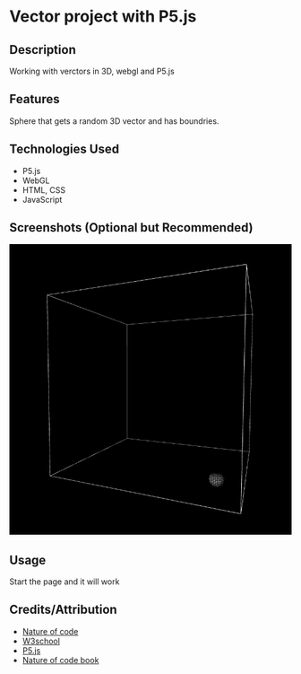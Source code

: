 # Vector project with P5.js

## Description
Working with verctors in 3D, webgl and P5.js

## Features
Sphere that gets a random 3D vector and has boundries.

## Technologies Used
- P5.js
- WebGL
- HTML, CSS
- JavaScript

## Screenshots (Optional but Recommended)
![3D sphere in webGL](img.png)

## Usage
Start the page and it will work

## Credits/Attribution
- [Nature of code](https://natureofcode.com/)
- [W3school](https://www.w3schools.com/js/)
- [P5.js](https://p5js.org/reference/p5/WEBGL/)
- [Nature of code book](https://amzn.eu/d/iHky9SE)